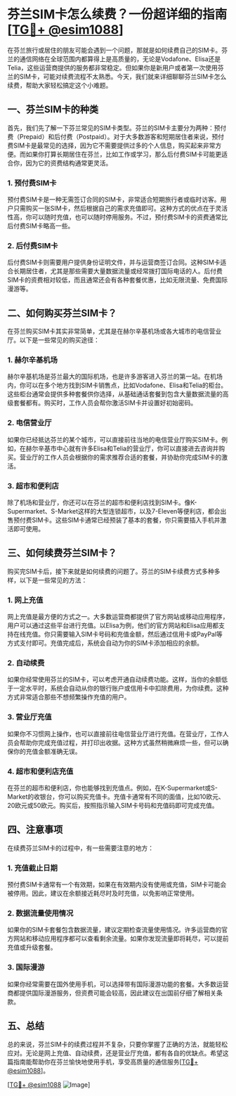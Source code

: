 # 芬兰SIM卡怎么续费？一份超详细的指南[[TG💪+ @esim1088](https://t.me/s/esim1088)]

在芬兰旅行或居住的朋友可能会遇到一个问题，那就是如何续费自己的SIM卡。芬兰的通信网络在全球范围内都算得上是高质量的，无论是Vodafone、Elisa还是Telia，这些运营商提供的服务都非常稳定。但如果你是新用户或者第一次使用芬兰的SIM卡，可能对续费流程不太熟悉。今天，我们就来详细聊聊芬兰SIM卡怎么续费，帮助大家轻松搞定这个小难题。

## 一、芬兰SIM卡的种类

首先，我们先了解一下芬兰常见的SIM卡类型。芬兰的SIM卡主要分为两种：预付费（Prepaid）和后付费（Postpaid）。对于大多数游客和短期居住者来说，预付费SIM卡是最常见的选择，因为它不需要提供过多的个人信息，购买起来非常方便。而如果你打算长期居住在芬兰，比如工作或学习，那么后付费SIM卡可能更适合你，因为它的资费结构通常更灵活。

### 1. 预付费SIM卡

预付费SIM卡是一种无需签订合同的SIM卡，非常适合短期旅行者或临时访客。用户只需购买一张SIM卡，然后根据自己的需求充值即可。这种方式的优点在于灵活性高，你可以随时充值，也可以随时停用服务。不过，预付费SIM卡的资费通常比后付费SIM卡略高一些。

### 2. 后付费SIM卡

后付费SIM卡则需要用户提供身份证明文件，并与运营商签订合同。这种SIM卡适合长期居住者，尤其是那些需要大量数据流量或经常拨打国际电话的人。后付费SIM卡的资费相对较低，而且通常还会有各种套餐优惠，比如无限流量、免费国际漫游等。

## 二、如何购买芬兰SIM卡？

在芬兰购买SIM卡其实非常简单，尤其是在赫尔辛基机场或各大城市的电信营业厅。以下是一些常见的购买途径：

### 1. 赫尔辛基机场

赫尔辛基机场是芬兰最大的国际机场，也是许多游客进入芬兰的第一站。在机场内，你可以在多个地方找到SIM卡销售点，比如Vodafone、Elisa和Telia的柜台。这些柜台通常会提供多种套餐供你选择，从基础通话套餐到包含大量数据流量的高级套餐都有。购买时，工作人员会帮你激活SIM卡并设置好初始密码。

### 2. 电信营业厅

如果你已经抵达芬兰的某个城市，可以直接前往当地的电信营业厅购买SIM卡。例如，在赫尔辛基市中心就有许多Elisa和Telia的营业厅，你可以直接进去咨询并购买。营业厅的工作人员会根据你的需求推荐合适的套餐，并协助你完成SIM卡的激活。

### 3. 超市和便利店

除了机场和营业厅，你还可以在芬兰的超市和便利店找到SIM卡。像K-Supermarket、S-Market这样的大型连锁超市，以及7-Eleven等便利店，都会出售预付费SIM卡。这些SIM卡通常已经预装了基本的套餐，你只需要插入手机并激活即可使用。

## 三、如何续费芬兰SIM卡？

购买完SIM卡后，接下来就是如何续费的问题了。芬兰的SIM卡续费方式多种多样，以下是一些常见的方法：

### 1. 网上充值

网上充值是最方便的方式之一。大多数运营商都提供了官方网站或移动应用程序，用户可以通过这些平台进行充值。以Elisa为例，他们的官方网站和Elisa应用都支持在线充值。你只需要输入SIM卡号码和充值金额，然后通过信用卡或PayPal等方式支付即可。充值完成后，系统会自动为你的SIM卡添加相应的余额。

### 2. 自动续费

如果你经常使用芬兰的SIM卡，可以考虑开通自动续费功能。这样，当你的余额低于一定水平时，系统会自动从你的银行账户或信用卡中扣除费用，为你续费。这种方式非常适合那些不想频繁操作充值的用户。

### 3. 营业厅充值

如果你不习惯网上操作，也可以直接前往电信营业厅进行充值。在营业厅，工作人员会帮助你完成充值过程，并打印出收据。这种方式虽然稍微麻烦一些，但可以确保你的充值金额准确无误。

### 4. 超市和便利店充值

在芬兰的超市和便利店，你也能够找到充值点。例如，在K-Supermarket或S-Market的收银台，你可以购买充值卡。充值卡通常有不同的面值，比如10欧元、20欧元或50欧元。购买后，按照指示输入SIM卡号码和充值码即可完成充值。

## 四、注意事项

在续费芬兰SIM卡的过程中，有一些需要注意的地方：

### 1. 充值截止日期

预付费SIM卡通常有一个有效期，如果在有效期内没有使用或充值，SIM卡可能会被停用。因此，建议在余额接近耗尽时及时充值，以免影响正常使用。

### 2. 数据流量使用情况

如果你的SIM卡套餐包含数据流量，建议定期检查流量使用情况。许多运营商的官方网站和移动应用程序都可以查看剩余流量。如果你发现流量即将耗尽，可以提前充值或升级套餐。

### 3. 国际漫游

如果你经常需要在国外使用手机，可以选择带有国际漫游功能的套餐。大多数运营商都提供国际漫游服务，但资费可能会较高，因此建议在出国前仔细了解相关条款。

## 五、总结

总的来说，芬兰SIM卡的续费过程并不复杂，只要你掌握了正确的方法，就能轻松应对。无论是网上充值、自动续费，还是营业厅充值，都有各自的优缺点。希望这篇指南能帮助你在芬兰愉快地使用手机，享受高质量的通信服务[[TG💪+ @esim1088](https://t.me/s/esim1088)]。

[[TG💪+ @esim1088](https://t.me/s/esim1088) ![Image](https://i.postimg.cc/4NQfJmqS/Snipaste-2025-05-13-00-14-12.png)]